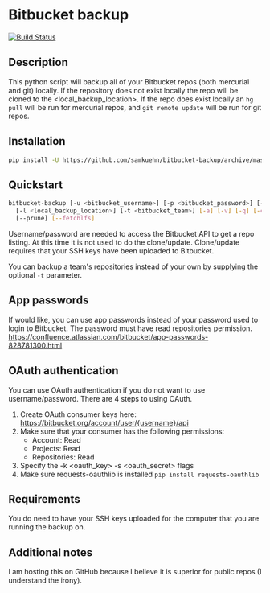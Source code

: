 # Bitbucket backup

[![Build Status](https://travis-ci.org/samkuehn/bitbucket-backup.svg?branch=master)](https://travis-ci.org/samkuehn/bitbucket-backup)

## Description
This python script will backup all of your Bitbucket repos (both mercurial and git) locally.
If the repository does not exist locally the repo will be cloned to the <local_backup_location>.
If the repo does exist locally an `hg pull` will be run for mercurial repos,
and `git remote update` will be run for git repos.

## Installation

```bash
pip install -U https://github.com/samkuehn/bitbucket-backup/archive/master.zip
```

## Quickstart
```bash
bitbucket-backup [-u <bitbucket_username>] [-p <bitbucket_password>] [-k <oauth_key>] [-s <oauth_secret>]
  [-l <local_backup_location>] [-t <bitbucket_team>] [-a] [-v] [-q] [-c] [--http] [--skip-password] [--mirror]
  [--prune] [--fetchlfs]
```
Username/password are needed to access the Bitbucket API to get a repo listing.
At this time it is not used to do the clone/update.
Clone/update requires that your SSH keys have been uploaded to Bitbucket.

You can backup a team's repositories instead of your own by supplying the optional `-t` parameter.

## App passwords
If would like, you can use app passwords instead of your password used to login to Bitbucket.
The password must have read repositories permission.
<https://confluence.atlassian.com/bitbucket/app-passwords-828781300.html>

## OAuth authentication

You can use OAuth authentication if you do not want to use username/password. There are 4 steps to using OAuth.

1. Create OAuth consumer keys here: https://bitbucket.org/account/user/{username}/api
2. Make sure that your consumer has the following permissions:
    * Account: Read
    * Projects: Read
    * Repositories: Read
3. Specify the -k <oauth_key> -s <oauth_secret> flags
4. Make sure requests-oauthlib is installed `pip install requests-oauthlib`


## Requirements

You do need to have your SSH keys uploaded for the computer that you are running the backup on.

## Additional notes
I am hosting this on GitHub because I believe it is superior for public repos (I understand the irony).

